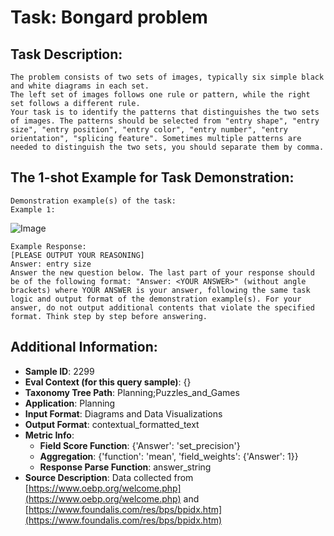 # Task: Bongard problem

## Task Description:

```
The problem consists of two sets of images, typically six simple black and white diagrams in each set.
The left set of images follows one rule or pattern, while the right set follows a different rule.
Your task is to identify the patterns that distinguishes the two sets of images. The patterns should be selected from "entry shape", "entry size", "entry position", "entry color", "entry number", "entry orientation", "splicing feature". Sometimes multiple patterns are needed to distinguish the two sets, you should separate them by comma.
```

## The 1-shot Example for Task Demonstration:

```
Demonstration example(s) of the task:
Example 1:
```

![Image](1.png)

```
Example Response:
[PLEASE OUTPUT YOUR REASONING]
Answer: entry size
Answer the new question below. The last part of your response should be of the following format: "Answer: <YOUR ANSWER>" (without angle brackets) where YOUR ANSWER is your answer, following the same task logic and output format of the demonstration example(s). For your answer, do not output additional contents that violate the specified format. Think step by step before answering.
```

## Additional Information:

- **Sample ID**: 2299
- **Eval Context (for this query sample)**: {}
- **Taxonomy Tree Path**: Planning;Puzzles_and_Games
- **Application**: Planning
- **Input Format**: Diagrams and Data Visualizations
- **Output Format**: contextual_formatted_text
- **Metric Info**:
  - **Field Score Function**: {'Answer': 'set_precision'}
  - **Aggregation**: {'function': 'mean', 'field_weights': {'Answer': 1}}
  - **Response Parse Function**: answer_string
- **Source Description**: Data collected from [https://www.oebp.org/welcome.php](https://www.oebp.org/welcome.php) and [https://www.foundalis.com/res/bps/bpidx.htm](https://www.foundalis.com/res/bps/bpidx.htm)
